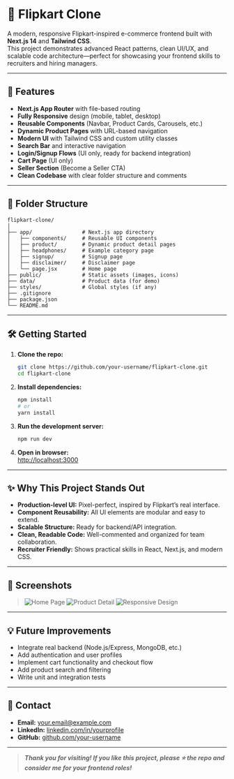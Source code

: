 # 🛒 Flipkart Clone

A modern, responsive Flipkart-inspired e-commerce frontend built with **Next.js 14** and **Tailwind CSS**.  
This project demonstrates advanced React patterns, clean UI/UX, and scalable code architecture—perfect for showcasing your frontend skills to recruiters and hiring managers.

---

## 🚀 Features

- **Next.js App Router** with file-based routing
- **Fully Responsive** design (mobile, tablet, desktop)
- **Reusable Components** (Navbar, Product Cards, Carousels, etc.)
- **Dynamic Product Pages** with URL-based navigation
- **Modern UI** with Tailwind CSS and custom utility classes
- **Search Bar** and interactive navigation
- **Login/Signup Flows** (UI only, ready for backend integration)
- **Cart Page** (UI only)
- **Seller Section** (Become a Seller CTA)
- **Clean Codebase** with clear folder structure and comments

---

## 📂 Folder Structure

```
flipkart-clone/
│
├── app/                # Next.js app directory
│   ├── components/     # Reusable UI components
│   ├── product/        # Dynamic product detail pages
│   ├── headphones/     # Example category page
│   ├── signup/         # Signup page
│   ├── disclaimer/     # Disclaimer page
│   └── page.jsx        # Home page
├── public/             # Static assets (images, icons)
├── data/               # Product data (for demo)
├── styles/             # Global styles (if any)
├── .gitignore
├── package.json
└── README.md
```

---

## 🛠️ Getting Started

1. **Clone the repo:**
   ```sh
   git clone https://github.com/your-username/flipkart-clone.git
   cd flipkart-clone
   ```

2. **Install dependencies:**
   ```sh
   npm install
   # or
   yarn install
   ```

3. **Run the development server:**
   ```sh
   npm run dev
   ```

4. **Open in browser:**  
   [http://localhost:3000](http://localhost:3000)

---

## ✨ Why This Project Stands Out

- **Production-level UI:** Pixel-perfect, inspired by Flipkart’s real interface.
- **Component Reusability:** All UI elements are modular and easy to extend.
- **Scalable Structure:** Ready for backend/API integration.
- **Clean, Readable Code:** Well-commented and organized for team collaboration.
- **Recruiter Friendly:** Shows practical skills in React, Next.js, and modern CSS.

---

## 📸 Screenshots

> ![Home Page](public/screenshots/home.png)
> ![Product Detail](public/screenshots/product-detail.png)
> ![Responsive Design](public/screenshots/mobile.png)

---

## 💡 Future Improvements

- Integrate real backend (Node.js/Express, MongoDB, etc.)
- Add authentication and user profiles
- Implement cart functionality and checkout flow
- Add product search and filtering
- Write unit and integration tests

---

## 📧 Contact

- **Email:** your.email@example.com
- **LinkedIn:** [linkedin.com/in/yourprofile](https://linkedin.com/in/yourprofile)
- **GitHub:** [github.com/your-username](https://github.com/your-username)

---

> **_Thank you for visiting! If you like this project, please ⭐️ the repo and consider me for your frontend roles!_**
